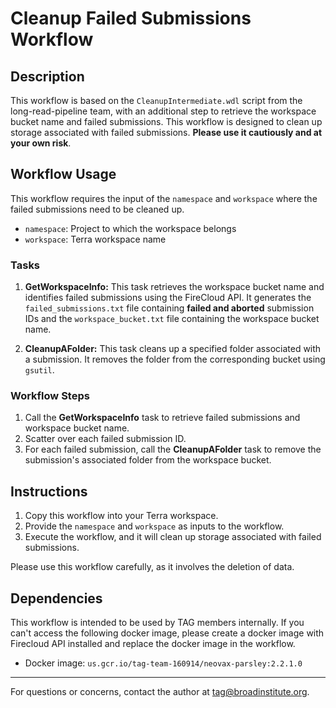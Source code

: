 # Cleanup Failed Submissions Workflow

## Description

This workflow is based on the `CleanupIntermediate.wdl` script from the long-read-pipeline team, with an additional step to retrieve the workspace bucket name and failed submissions. This workflow is designed to clean up storage associated with failed submissions. **Please use it cautiously and at your own risk**.

## Workflow Usage

This workflow requires the input of the `namespace` and `workspace` where the failed submissions need to be cleaned up.


- `namespace`: Project to which the workspace belongs 
- `workspace`: Terra workspace name

### Tasks

1. **GetWorkspaceInfo:** This task retrieves the workspace bucket name and identifies failed submissions using the FireCloud API. It generates the `failed_submissions.txt` file containing **failed and aborted** submission IDs and the `workspace_bucket.txt` file containing the workspace bucket name.

2. **CleanupAFolder:** This task cleans up a specified folder associated with a submission. It removes the folder from the corresponding bucket using `gsutil`.

### Workflow Steps

1. Call the **GetWorkspaceInfo** task to retrieve failed submissions and workspace bucket name.
2. Scatter over each failed submission ID.
3. For each failed submission, call the **CleanupAFolder** task to remove the submission's associated folder from the workspace bucket.

## Instructions

1. Copy this workflow into your Terra workspace.
2. Provide the `namespace` and `workspace` as inputs to the workflow.
3. Execute the workflow, and it will clean up storage associated with failed submissions.

Please use this workflow carefully, as it involves the deletion of data.

## Dependencies
This workflow is intended to be used by TAG members internally. If you can't access the following docker image,
please create a docker image with Firecloud API installed and replace the docker image in the workflow.
- Docker image: `us.gcr.io/tag-team-160914/neovax-parsley:2.2.1.0`

---
For questions or concerns, contact the author at tag@broadinstitute.org.
